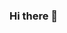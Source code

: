 ### Hi there 👋

<!--
**deepakgahlot98/deepakgahlot98** is a ✨ _special_ ✨ repository because its `README.md` (this file) appears on your GitHub profile.

## Hey 👋, This is Deepak Gahlot
[![Gmail Badge](https://img.shields.io/badge/-deepakgahlot98@gmail.com-c14438?style=flat&logo=Gmail&logoColor=white&link=mailto:deepakgahlot98@gmail.com)](mailto:deepakgahlot98@gmail.com) 
[![Linkedin Badge](https://img.shields.io/badge/-deepakgahlot-4b7832102-0072b1?style=flat&logo=Linkedin&logoColor=white&link=https://www.linkedin.com/in/deepakgahlot-4b7832102/)](https://www.linkedin.com/in/deepakgahlot-4b7832102/) [![Github Badge](https://img.shields.io/badge/-deepakgahlot98-grey?style=flat&logo=github&logoColor=white&link=https://github.com/deepakgahlot98/)](https://www.github.com/deepakgahlot98/) <p align='left'>I'm an Android Developer currently working at Adobe Inc. Currently working on an Image processing and managing application called Lightroom.

I love writing blogs about Android and help the community in learning something new Android each day. 

Currently Learning coroutines and ways to write more scalable and re-usable code for Android applications </p>
## Some of my Github Stats
<p align=left> <img src=https://komarev.com/ghpvc/?username=deepakgahlot98 alt=deepakgahlot98 /> </p>

[![Github stats](https://github-readme-stats.vercel.app/api?username=deepakgahlot98&show_icons=true&include_all_commits=true)](https://github.com/deepakgahlot98/github-readme-stats)
[![Top Langs](https://github-readme-stats.vercel.app/api/top-langs/?username=deepakgahlot98&layout=compact)](https://github.com/deepakgahlot98/github-readme-stats)

